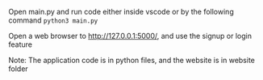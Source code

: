 Open main.py and run code either inside vscode or by the following command
``` python3 main.py ```

Open a web browser to http://127.0.0.1:5000/, and use the signup or login feature

Note: The application code is in python files, and the website is in website folder